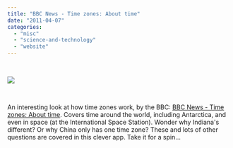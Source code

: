 ```yaml
---
title: "BBC News - Time zones: About time"
date: "2011-04-07"
categories: 
  - "misc"
  - "science-and-technology"
  - "website"
---
```


 

[![](https://blog.balinsbooks.com/wp-content/uploads/2011/04/time_zones_976.gif)](http://www.bbc.co.uk/news/world-12849630)

 

An interesting look at how time zones work, by the BBC: [BBC News - Time zones: About time](http://www.bbc.co.uk/news/world-12849630). Covers time around the world, including Antarctica, and even in space (at the International Space Station). Wonder why Indiana's different? Or why China only has one time zone? These and lots of other questions are covered in this clever app. Take it for a spin...
